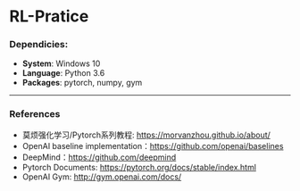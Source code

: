 # RL-Pratice


### Dependicies:
* **System**: Windows 10
* **Language**: Python 3.6
* **Packages**: pytorch, numpy, gym


---
### References
* 莫烦强化学习/Pytorch系列教程: https://morvanzhou.github.io/about/
* OpenAI baseline implementation：https://github.com/openai/baselines
* DeepMind：https://github.com/deepmind
* Pytorch Documents: https://pytorch.org/docs/stable/index.html
* OpenAI Gym: http://gym.openai.com/docs/
